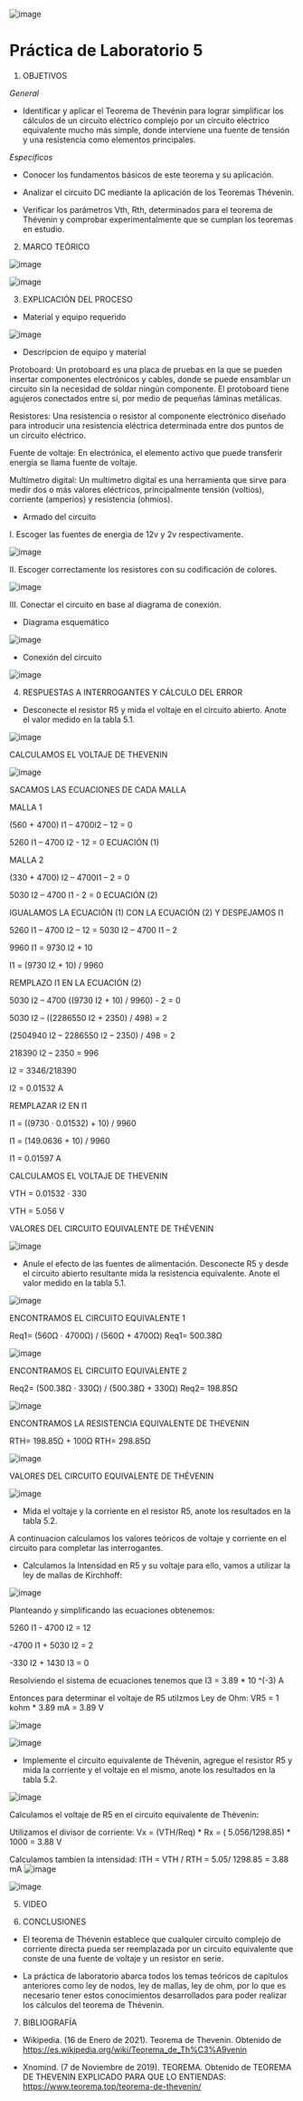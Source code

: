 ![image](https://user-images.githubusercontent.com/85137398/126711389-6d9a6260-111b-44c5-b987-e0450280a0ed.png)

# Práctica de Laboratorio 5

1. OBJETIVOS

*General*

- Identificar y aplicar el Teorema de Thevénin para lograr simplificar los cálculos de un circuito eléctrico complejo por un circuito eléctrico equivalente mucho más simple, donde interviene una fuente de tensión y una resistencia como elementos principales. 

*Especificos*

- Conocer los fundamentos básicos de este teorema y su aplicación.

-	Analizar el circuito DC mediante la aplicación de los Teoremas Thévenin.

- Verificar los parámetros Vth, Rth, determinados para el teorema de Thévenin y comprobar experimentalmente que se cumplan los teoremas en estudio.

2. MARCO TEÓRICO 

![image](https://user-images.githubusercontent.com/85137398/126720317-387940b3-100e-438a-910a-55da92db9395.png)

![image](https://user-images.githubusercontent.com/85137398/126720336-0185f413-ef95-4e48-a4da-9dfcb020b064.png)

3. EXPLICACIÓN DEL PROCESO

- Material y equipo requerido

![image](https://user-images.githubusercontent.com/85137398/126711871-887bb994-b9a3-4e91-a0fa-d39b9c8f00fe.png)

- Descripcion de equipo y material

Protoboard: Un protoboard es una placa de pruebas en la que se pueden insertar componentes electrónicos y cables, donde se puede ensamblar un circuito sin la necesidad de soldar ningún componente. El protoboard tiene agujeros conectados entre sí, por medio de pequeñas láminas metálicas.

Resistores: Una resistencia o resistor al componente electrónico diseñado para introducir una resistencia eléctrica determinada entre dos puntos de un circuito eléctrico.

Fuente de voltaje: En electrónica, el elemento activo que puede transferir energía se llama fuente de voltaje.

Multímetro digital: Un multímetro digital es una herramienta que sirve para medir dos o más valores eléctricos, principalmente tensión (voltios), corriente (amperios) y resistencia (ohmios).

- Armado del circuito

I. Escoger las fuentes de energia de 12v y 2v respectivamente.

![image](https://user-images.githubusercontent.com/85137398/126712173-b5eed82b-1ac2-4d58-94ac-165c9d803d35.png)

II. Escoger correctamente los resistores con su codificación de colores.

![image](https://user-images.githubusercontent.com/85137398/126712501-49310d2a-009d-4e41-b20b-c6d3001f56d0.png)

III. Conectar el circuito en base al diagrama de conexión.

- Diagrama esquemático

![image](https://user-images.githubusercontent.com/85137398/126712626-01e3c6fc-7ad0-487c-b38c-2824990f7526.png)

- Conexión del circuito

![image](https://user-images.githubusercontent.com/85137398/126714129-8d71b330-001d-4576-8079-8dc83c71f3c2.png)

4. RESPUESTAS A INTERROGANTES Y CÁLCULO DEL ERROR

* Desconecte el resistor R5 y mida el voltaje en el circuito abierto. Anote el valor
medido en la tabla 5.1.

![image](https://user-images.githubusercontent.com/84390686/126749221-1a78d86b-4da5-41ca-aa25-88393254fa97.png)

CALCULAMOS EL VOLTAJE DE THEVENIN

![image](https://user-images.githubusercontent.com/84390686/126749343-2417222a-d21b-4942-aa94-1d325d22ee24.png)

SACAMOS LAS ECUACIONES DE CADA MALLA

MALLA 1

(560 + 4700) I1 – 4700I2 – 12 = 0

5260 I1 – 4700 I2 - 12 = 0      ECUACIÓN (1)

MALLA 2

(330 + 4700) I2 – 4700I1 – 2 = 0

5030 I2 – 4700 I1 - 2 = 0       ECUACIÓN (2)

IGUALAMOS LA ECUACIÓN (1) CON LA ECUACIÓN (2) Y DESPEJAMOS I1

5260 I1 – 4700 I2 – 12 = 5030 I2 – 4700 I1 – 2

9960 I1 = 9730 I2 + 10

I1 = (9730 I2 + 10) / 9960

REMPLAZO I1 EN LA ECUACIÓN (2)

5030 I2 – 4700 ((9730 I2 + 10) / 9960) - 2 = 0

5030 I2 – ((2286550 I2 + 2350) / 498) = 2

(2504940 I2 – 2286550 I2 – 2350) / 498 = 2

218390 I2 – 2350 = 996

I2 = 3346/218390

I2 = 0.01532 A

REMPLAZAR I2 EN I1

I1 = ((9730 · 0.01532) + 10) / 9960

I1 = (149.0636 + 10) / 9960

I1 = 0.01597 A

CALCULAMOS EL VOLTAJE DE THEVENIN

VTH = 0.01532 · 330

VTH = 5.056 V

VALORES DEL CIRCUITO EQUIVALENTE DE THÉVENIN

![image](https://user-images.githubusercontent.com/84390686/126750528-268898af-f380-4f6e-aa24-1d5fd2d97617.png)

* Anule el efecto de las fuentes de alimentación. Desconecte R5 y desde el circuito
abierto resultante mida la resistencia equivalente. Anote el valor medido en la tabla 5.1.

![image](https://user-images.githubusercontent.com/84390686/126749474-61a7728e-5227-4c00-a986-1c8cbb5efea6.png)

ENCONTRAMOS EL CIRCUITO EQUIVALENTE 1

Req1= (560Ω · 4700Ω) / (560Ω + 4700Ω)
Req1= 500.38Ω

![image](https://user-images.githubusercontent.com/84390686/126749604-59752c17-c2ed-43fb-9d27-32530f988157.png)

ENCONTRAMOS EL CIRCUITO EQUIVALENTE 2

Req2= (500.38Ω · 330Ω) / (500.38Ω + 330Ω)
Req2= 198.85Ω

![image](https://user-images.githubusercontent.com/84390686/126749660-039d976c-8df1-4225-8e66-1fb1f80ceca7.png)

ENCONTRAMOS LA RESISTENCIA EQUIVALENTE DE THEVENIN

RTH= 198.85Ω + 100Ω
RTH= 298.85Ω

![image](https://user-images.githubusercontent.com/84390686/126749702-0c61ab98-f581-46e1-a696-519ea03e5f48.png)

VALORES DEL CIRCUITO EQUIVALENTE DE THÉVENIN

![image](https://user-images.githubusercontent.com/84390686/126750639-f5e03302-4764-44a0-af8f-6223e8f4dee6.png)

* Mida el voltaje y la corriente en el resistor R5, anote los resultados en la tabla 5.2.

A continuacion calculamos los valores teóricos de voltaje y corriente en el circuito para completar las interrogantes.

* Calculamos la Intensidad en R5 y su voltaje para ello, vamos a utilizar la ley de mallas de Kirchhoff: 

![image](https://user-images.githubusercontent.com/84390820/126748399-016c49e7-e2c9-4a74-ba61-8bc6a602c1bf.png)

Planteando y simplificando las ecuaciones obtenemos: 

5260 I1 - 4700 I2 = 12

-4700 I1 + 5030 I2 = 2

-330 I2 + 1430 I3 = 0 

Resolviendo el sistema de ecuaciones tenemos que I3 = 3.89 * 10 ^(-3) A 

Entonces para determinar el voltaje de R5 utilzmos Ley de Ohm: VR5 = 1 kohm * 3.89 mA  = 3.89 V 

![image](https://user-images.githubusercontent.com/84390820/126746116-bd999a22-3aaa-4caf-b5c5-da3dd7a78ee7.png)

![image](https://user-images.githubusercontent.com/84390820/126747596-ce38bcf0-01d1-4d4d-acef-b4e2973595ea.png)

* Implemente el circuito equivalente de Thévenin, agregue el resistor R5 y mida la
corriente y el voltaje en el mismo, anote los resultados en la tabla 5.2.

![image](https://user-images.githubusercontent.com/84390820/126751743-28c3be5c-9fbb-4319-b271-61911422ce7d.png)

Calculamos el voltaje de R5 en el circuito equivalente de Thévenin:

Utilizamos el divisor de corriente: Vx = (VTH/Req) * Rx = ( 5.056/1298.85) * 1000 = 3.88 V 

Calculamos tambien la intensidad: ITH = VTH / RTH = 5.05/ 1298.85 = 3.88 mA 
![image](https://user-images.githubusercontent.com/84390820/126747627-098cbb3e-3ba4-45ab-9245-6e78ff7c432d.png)

![image](https://user-images.githubusercontent.com/84390820/126747676-fd82cd0a-3bc5-497a-8a55-8605dae5255b.png)

5. VIDEO

6. CONCLUSIONES

*	El teorema de Thévenin establece que cualquier circuito complejo de corriente directa pueda ser reemplazada por un circuito equivalente que conste de una fuente de voltaje y un resistor en serie.

* La práctica de laboratorio abarca todos los temas teóricos de capítulos anteriores como ley de nodos, ley de mallas, ley de ohm, por lo que es necesario tener estos conocimientos desarrollados para poder realizar los cálculos del teorema de Thévenin. 

7. BIBLIOGRAFÍA

- Wikipedia. (16 de Enero de 2021). Teorema de Thevenin. Obtenido de https://es.wikipedia.org/wiki/Teorema_de_Th%C3%A9venin

- Xnomind. (7 de Noviembre de 2019). TEOREMA. Obtenido de TEOREMA DE THEVENIN EXPLICADO PARA QUE LO ENTIENDAS: https://www.teorema.top/teorema-de-thevenin/
